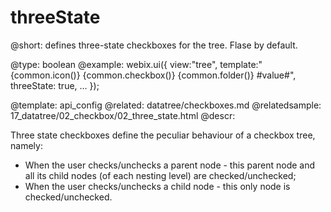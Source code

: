 threeState
=============

@short: defines three-state checkboxes for the tree. Flase by default. 
	

@type: boolean
@example:
webix.ui({
	view:"tree",
	template:"{common.icon()} {common.checkbox()} {common.folder()} #value#",
	threeState: true,
	...
});

@template:	api_config
@related:
	datatree/checkboxes.md
@relatedsample:
	17_datatree/02_checkbox/02_three_state.html
@descr: 

Three state checkboxes define the peculiar behaviour of a checkbox tree, namely:

- When the user checks/unchecks a parent node - this parent node and all its child nodes (of each nesting level) are checked/unchecked;
- When the user checks/unchecks a child node - this only node is checked/unchecked. 



